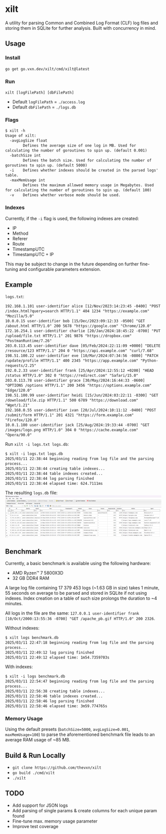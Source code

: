 # xilt

A utility for parsing Common and Combined Log Format (CLF) log files and storing them in SQLite for further analysis. Built with concurrency in mind.

## Usage

### Install

`go get go.vxn.dev/xilt/cmd/xilt@latest`

### Run

`xilt [logFilePath] [dbFilePath]`

- Default `logFilePath` = `./access.log`
- Default `dbFilePath` = `./logs.db`

### Flags

```text
$ xilt -h
Usage of xilt:
  -avgLogSize float
        Defines the average size of one log in MB. Used for calculating the number of goroutines to spin up. (default 0.001)
  -batchSize int
        Defines the batch size. Used for calculating the number of goroutines to spin up. (default 5000)
  -i    Defines whether indexes should be created in the parsed logs' table.
  -maxMemUsage int
        Defines the maximum allowed memory usage in Megabytes. Used for calculating the number of goroutines to spin up. (default 100)
  -v    Defines whether verbose mode should be used.
```

### Indexes

Currently, if the `-i` flag is used, the following indexes are created:

- IP
- Method
- Referer
- Route
- TimestampUTC
- TimestampUTC + IP

This may be subject to change in the future depending on further fine-tuning and configurable parameters extension.

## Example

`logs.txt`:

```text
192.168.1.101 user-identifier alice [12/Nov/2023:14:23:45 -0400] "POST /index.html?query=search HTTP/1.1" 404 1234 "https://example.com" "Mozilla/5.0"
10.0.0.15 user-identifier bob [15/Dec/2023:09:12:33 -0500] "GET /about.html HTTP/1.0" 200 5678 "https://google.com" "Chrome/120.0"
172.16.254.1 user-identifier charlie [20/Jan/2024:18:45:22 -0700] "PUT /upload/file.txt HTTP/1.1" 201 9876 "https://dropbox.com" "PostmanRuntime/7.26"
203.0.113.45 user-identifier dave [05/Feb/2024:22:11:09 +0000] "DELETE /resource/123 HTTP/1.1" 204 0 "https://api.example.com" "curl/7.68"
198.51.100.22 user-identifier eve [10/Mar/2024:07:34:56 -0800] "PATCH /update/profile HTTP/1.1" 400 2345 "https://app.example.com" "Python-requests/2.25"
192.0.2.33 user-identifier frank [25/Apr/2024:12:55:12 +0200] "HEAD /status HTTP/1.0" 302 0 "https://redirect.com" "Safari/15.0"
203.0.113.78 user-identifier grace [30/May/2024:16:44:33 -0600] "OPTIONS /options HTTP/1.1" 200 3456 "https://options.example.com" "Edge/120.0"
198.51.100.99 user-identifier heidi [15/Jun/2024:03:22:11 -0300] "GET /download/file.zip HTTP/1.1" 500 6789 "https://download.com" "Wget/1.21"
192.168.0.55 user-identifier ivan [20/Jul/2024:10:11:12 -0400] "POST /submit/form HTTP/1.1" 201 4321 "https://form.example.com" "Firefox/120.0"
10.0.1.100 user-identifier jack [25/Aug/2024:19:33:44 -0700] "GET /images/logo.png HTTP/1.0" 304 0 "https://cache.example.com" "Opera/90.0"
```

Run `xilt -i logs.txt logs.db`:

```text
$ xilt -i logs.txt logs.db
2025/03/11 22:38:44 beginning reading from log file and the parsing process...
2025/03/11 22:38:44 creating table indexes...
2025/03/11 22:38:44 table indexes created...
2025/03/11 22:38:44 log parsing finished
2025/03/11 22:38:44 elapsed time: 624.7111ms
```

The resulting `logs.db` file:
![log.db](docs/log.db.png)

## Benchmark

Currently, a basic benchmark is available using the following hardware:

- AMD Ryzen™ 7 5800X3D
- 32 GB DDR4 RAM

A large log file containing 17 379 453 logs (~1.63 GB in size) takes 1 minute, 55 seconds on average to be parsed and stored in SQLite if not using indexes. Index creation on a table of such size prolongs the duration to ~4 minutes.

All logs in the file are the same: `127.0.0.1 user-identifier frank [10/Oct/2000:13:55:36 -0700] "GET /apache_pb.gif HTTP/1.0" 200 2326`.

Without indexes:

```text
$ xilt logs benchmark.db
2025/03/11 22:47:18 beginning reading from log file and the parsing process...
2025/03/11 22:49:12 log parsing finished
2025/03/11 22:49:12 elapsed time: 1m54.7359703s
```

With indexes:

```text
$ xilt -i logs benchmark.db
2025/03/11 22:54:47 beginning reading from log file and the parsing process...
2025/03/11 22:56:38 creating table indexes...
2025/03/11 22:58:46 table indexes created...
2025/03/11 22:58:46 log parsing finished
2025/03/11 22:58:46 elapsed time: 3m59.774765s
```

### Memory Usage

Using the default presets (`batchSize=5000`, `avgLogSize=0.001`, `maxMemUsage=100`) to parse the aforementioned benchmark file leads to an average RAM usage of ~85 MB.

## Build & Run Locally

- `git clone https://github.com/thevxn/xilt`
- `go build ./cmd/xilt`
- `./xilt`

## TODO

- Add support for JSON logs
- Add parsing of single params & create columns for each unique param found
- Fine-tune max. memory usage parameter
- Improve test coverage
